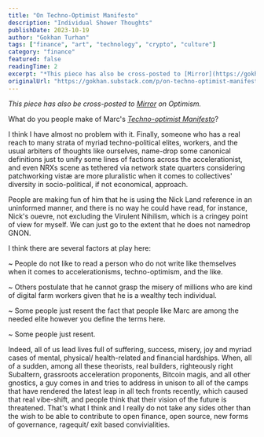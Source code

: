 ```yaml
---
title: "On Techno-Optimist Manifesto"
description: "Individual Shower Thoughts"
publishDate: 2023-10-19
author: "Gokhan Turhan"
tags: ["finance", "art", "technology", "crypto", "culture"]
category: "finance"
featured: false
readingTime: 2
excerpt: "*This piece has also be cross-posted to [Mirror](https://gokhan.mirror.xyz/9aaStSjUBWYc1vJXFG31wifIiR35YMJDG6IVTbk6RCo) on Optimism.*"
originalUrl: "https://gokhan.substack.com/p/on-techno-optimist-manifesto"
---
```


*This piece has also be cross-posted to [Mirror](https://gokhan.mirror.xyz/9aaStSjUBWYc1vJXFG31wifIiR35YMJDG6IVTbk6RCo) on Optimism.*

What do you people make of Marc's *[Techno-optimist Manifesto](https://a16z.com/the-techno-optimist-manifesto/)*?

I think I have almost no problem with it. Finally, someone who has a real reach to many strata of myriad techno-political elites, workers, and the usual arbiters of thoughts like ourselves, name-drop some canonical definitions just to unify some lines of factions across the accelerationist, and even NRXs scene as tethered via network state quarters considering patchworking vistæ are more pluralistic when it comes to collectives' diversity in socio-political, if not economical, approach.

People are making fun of him that he is using the Nick Land reference in an uninformed manner, and there is no way he could have read, for instance, Nick's ouevre, not excluding the Virulent Nihilism, which is a cringey point of view for myself. We can just go to the extent that he does not namedrop GNON.

I think there are several factors at play here:

~ People do not like to read a person who do not write like themselves when it comes to accelerationisms, techno-optimism, and the like.

~ Others postulate that he cannot grasp the misery of millions who are kind of digital farm workers given that he is a wealthy tech individual.

~ Some people just resent the fact that people like Marc are among the needed elite however you define the terms here.

~ Some people just resent.

Indeed, all of us lead lives full of suffering, success, misery, joy and myriad cases of mental, physical/ health-related and financial hardships. When, all of a sudden, among all these theorists, real builders, righteously right Subaltern, grassroots acceleration proponents, Bitcoin magis, and all other gnostics, a guy comes in and tries to address in unison to all of the camps that have rendered the latest leap in all tech fronts recently, which caused that real vibe-shift, and people think that their vision of the future is threatened. That's what I think and I really do not take any sides other than the wish to be able to contribute to open finance, open source, new forms of governance, ragequit/ exit based convivialities.